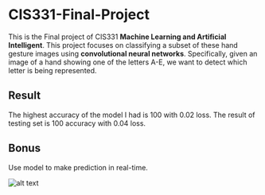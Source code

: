 # CIS331-Final-Project

This is the Final project of CIS331 **Machine Learning and Artificial Intelligent**. This project focuses on classifying a subset of these hand gesture images using **convolutional neural networks**. Specifically, given an image of a hand showing one of the letters A-E, we want to detect which letter is being represented.

## Result
The highest accuracy of the model I had is 100 with 0.02 loss.
The result of testing set is 100 accuracy with 0.04 loss.

## Bonus
Use model to make prediction in real-time.


![alt text](https://www.researchgate.net/profile/Mais-Yasen/publication/335841135/figure/fig2/AS:803790450069510@1568649985792/Examples-of-hand-gestures-in-sign-language-Rosalina-et-al-2017-Full-size-DOI.ppm)


